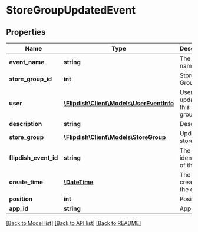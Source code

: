 # StoreGroupUpdatedEvent

## Properties
Name | Type | Description | Notes
------------ | ------------- | ------------- | -------------
**event_name** | **string** | The event name | [optional] 
**store_group_id** | **int** | Store Group Id | [optional] 
**user** | [**\Flipdish\\Client\Models\UserEventInfo**](UserEventInfo.md) | User which updated this store group | [optional] 
**description** | **string** | Description | [optional] 
**store_group** | [**\Flipdish\\Client\Models\StoreGroup**](StoreGroup.md) | Updated store group | [optional] 
**flipdish_event_id** | **string** | The identitfier of the event | [optional] 
**create_time** | [**\DateTime**](\DateTime.md) | The time of creation of the event | [optional] 
**position** | **int** | Position | [optional] 
**app_id** | **string** | App id | [optional] 

[[Back to Model list]](../README.md#documentation-for-models) [[Back to API list]](../README.md#documentation-for-api-endpoints) [[Back to README]](../README.md)


